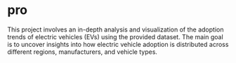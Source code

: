 # pro
This project involves an in-depth analysis and visualization of the adoption trends of electric vehicles (EVs) using the provided dataset. The main goal is to uncover insights into how electric vehicle adoption is distributed across different regions, manufacturers, and vehicle types. 

